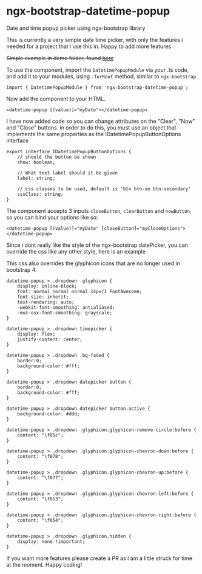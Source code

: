 # ngx-bootstrap-datetime-popup
Date and time popup picker using ngx-bootstrap library

This is currently a very simple date time picker, with only the features i needed for a project that i use this in.  Happy to add more features

~~Simple example in demo folder, found [here](https://rawgit.com/Gillardo/ngx-bootstrap-datetime-popup/master/playground/index.html)~~

To use the component, import the `DatetimePopupModule` via your .ts code, and add it to your modules, using `.forRoot` method, similar to `ngx-bootstrap`

```
import { DatetimePopupModule } from 'ngx-bootstrap-datetime-popup';
```

Now add the component to your HTML.

```
<datetime-popup [(value)]="myDate"></datetime-popup>
```

I have now added code so you can change attributes on the "Clear", "Now" and "Close" buttons.  in order to do this, you must use an object that implements the same properties as the IDatetimePopupButtonOptions interface

```
export interface IDatetimePopupButtonOptions {
    // should the button be shown
    show: boolean;

    // What text label should it be given
    label: string;

    // css classes to be used, default is 'btn btn-sm btn-secondary'
    cssClass: string;
}
```

The component accepts 3 inputs `closeButton`, `clearButton` and `nowButton`, so you can bind your options like so:

```
<datetime-popup [(value)]="myDate" [closeButton]="myCloseOptions"></datetime-popup>
```

Since i dont really like the style of the ngx-bootstrap datePicker, you can override the css like any other style, here is an example

This css also overrides the glyphicon icons that are no longer used in bootstrap 4.

```
datetime-popup > .dropdown .glyphicon {
    display: inline-block;
    font: normal normal normal 14px/1 FontAwesome;
    font-size: inherit;
    text-rendering: auto;
    -webkit-font-smoothing: antialiased;
    -moz-osx-font-smoothing: grayscale;
}

datetime-popup > .dropdown timepicker {
    display: flex;
    justify-content: center;
}

datetime-popup > .dropdown .bg-faded {
    border:0;
    background-color: #fff;
}

datetime-popup > .dropdown datepicker button {
    border:0;
    background-color: #fff;
}

datetime-popup > .dropdown datepicker button.active {
    background-color: #ddd;
}

datetime-popup > .dropdown .glyphicon.glyphicon-remove-circle:before {
    content: "\f05c";
}

datetime-popup > .dropdown .glyphicon.glyphicon-chevron-down:before {
    content: "\f078";
}

datetime-popup > .dropdown .glyphicon.glyphicon-chevron-up:before {
    content: "\f077";
}

datetime-popup > .dropdown .glyphicon.glyphicon-chevron-left:before {
    content: "\f053";
}

datetime-popup > .dropdown .glyphicon.glyphicon-chevron-right:before {
    content: "\f054";
}

datetime-popup > .dropdown .glyphicon.hidden {
    display: none !important;
}
```

If you want more features please create a PR as i am a little struck for time at the moment.  Happy coding!
